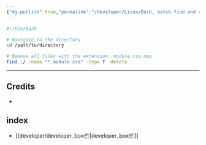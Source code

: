 ```yaml
---
{"dg-publish":true,"permalink":"/developer/Linux/Bash, batch find and remove files/","created":"2024-02-29T22:19:56.051-06:00","updated":"2024-03-01T00:19:33.000-06:00"}
---
```



```bash
#!/bin/bash

# Navigate to the directory
cd /path/to/directory

# Remove all files with the extension .module.css.map
find ./ -name "*.module.css" -type f -delete

```


---

## Credits
- 
## index
- [[developer/developer_box📦\|developer_box📦]]